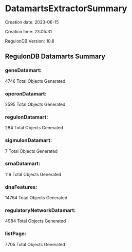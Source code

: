 # DatamartsExtractorSummary 
Creation date: 2023-06-15
 
Creation time: 23:05:31
 
RegulonDB Version: 10.8 

## RegulonDB Datamarts Summary 

### geneDatamart: 
 4746 Total Objects Generated
 ### operonDatamart: 
 2595 Total Objects Generated
 ### regulonDatamart: 
 284 Total Objects Generated
 ### sigmulonDatamart: 
 7 Total Objects Generated
 ### srnaDatamart: 
 119 Total Objects Generated
 ### dnaFeatures: 
 14764 Total Objects Generated
 ### regulatoryNetworkDatamart: 
 4984 Total Objects Generated
 ### listPage: 
 7705 Total Objects Generated
